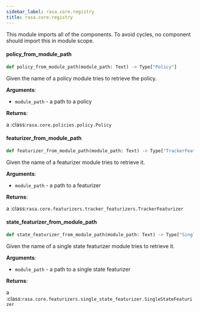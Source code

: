 ```yaml
---
sidebar_label: rasa.core.registry
title: rasa.core.registry
---
```

This module imports all of the components. To avoid cycles, no component
should import this in module scope.

#### policy\_from\_module\_path

```python
def policy_from_module_path(module_path: Text) -> Type["Policy"]
```

Given the name of a policy module tries to retrieve the policy.

**Arguments**:

- `module_path` - a path to a policy
  

**Returns**:

  a :class:`rasa.core.policies.policy.Policy`

#### featurizer\_from\_module\_path

```python
def featurizer_from_module_path(module_path: Text) -> Type["TrackerFeaturizer"]
```

Given the name of a featurizer module tries to retrieve it.

**Arguments**:

- `module_path` - a path to a featurizer
  

**Returns**:

  a :class:`rasa.core.featurizers.tracker_featurizers.TrackerFeaturizer`

#### state\_featurizer\_from\_module\_path

```python
def state_featurizer_from_module_path(module_path: Text) -> Type["SingleStateFeaturizer"]
```

Given the name of a single state featurizer module tries to retrieve it.

**Arguments**:

- `module_path` - a path to a single state featurizer
  

**Returns**:

  a :class:`rasa.core.featurizers.single_state_featurizer.SingleStateFeaturizer`


